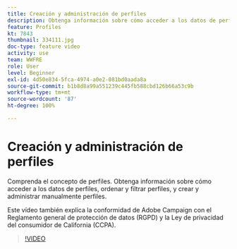 ```yaml
---
title: Creación y administración de perfiles
description: Obtenga información sobre cómo acceder a los datos de perfil, crear perfiles y ordenar y filtrar por sus creaciones para facilitar la funcionalidad. También aprenderá a cumplir con el Reglamento General de Protección de Datos (RGPD) y la Ley de Privacidad del Consumidor de California (CCPA).
feature: Profiles
kt: 7843
thumbnail: 334111.jpg
doc-type: feature video
activity: use
team: WWFRE
role: User
level: Beginner
exl-id: 4d50e834-5fca-4974-a0e2-081bd0aada8a
source-git-commit: b1b8d8a99a551239c445fb588cbd126b66a53c9b
workflow-type: tm+mt
source-wordcount: '87'
ht-degree: 100%

---
```


# Creación y administración de perfiles

Comprenda el concepto de perfiles. Obtenga información sobre cómo acceder a los datos de perfiles, ordenar y filtrar perfiles, y crear y administrar manualmente perfiles.

Este vídeo también explica la conformidad de Adobe Campaign con el Reglamento general de protección de datos (RGPD) y la Ley de privacidad del consumidor de California (CCPA).

>[!VIDEO](https://video.tv.adobe.com/v/334111?quality=12&learn=on)
